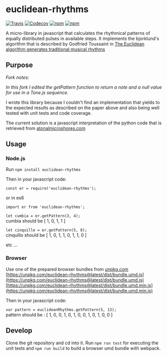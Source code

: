 # euclidean-rhythms

[![Travis](https://img.shields.io/travis/mkontogiannis/euclidean-rhythms.svg?style=flat-square)](https://travis-ci.org/mkontogiannis/euclidean-rhythms)
[![Codecov](https://img.shields.io/codecov/c/gh/mkontogiannis/euclidean-rhythms.svg?style=flat-square)](https://codecov.io/gh/mkontogiannis/euclidean-rhythms)
[![npm](https://img.shields.io/npm/v/euclidean-rhythms.svg?style=flat-square)](https://www.npmjs.com/package/euclidean-rhythms)
[![npm](https://img.shields.io/npm/dt/euclidean-rhythms.svg?style=flat-square)](https://www.npmjs.com/package/euclidean-rhythms)

A micro-library in javascript that calculates the rhythmical patterns of equally distributed pulses in available steps.
It implements the bjorklund's algorithm that is described by Godfried Toussaint in [The Euclidean algorithm generates traditional musical rhythms](http://cgm.cs.mcgill.ca/~godfried/publications/banff.pdf)

## Purpose

_Fork notes:_

_In this fork I edited the getPattern function to return a note and a null value for use in a Tone.js sequence._

I wrote this library because I couldn't find an implementation that yields to the expected results as described on the paper above and also being well tested with unit tests and code coverage.

The current solution is a javascript interpretation of the python code that is retrieved from [atonalmicroshores.com](http://www.atonalmicroshores.com/2014/03/bjorklund-py/)

## Usage

### Node.js
Run `npm install euclidean-rhythms`

Then in your javascript code:

`const er = require('euclidean-rhythms');`

or in es6

`import er from 'euclidean-rhythms';`

`let cumbia = er.getPattern(3, 4);`<br />
cumbia should be [ 1, 0, 1, 1 ]

`let cinquillo = er.getPattern(5, 8);`<br />
cinquillo should be [ 1, 0, 1, 1, 0, 1, 1, 0 ]

etc ...

### Browser
Use one of the prepared browser bundles from [unpkg.com](https://unpkg.com) <br />
[https://unpkg.com/euclidean-rhythms@latest/dist/bundle.umd.js](https://unpkg.com/euclidean-rhythms@latest/dist/bundle.umd.js) <br />
[https://unpkg.com/euclidean-rhythms@latest/dist/bundle.umd.min.js](https://unpkg.com/euclidean-rhythms@latest/dist/bundle.umd.min.js) <br />

Then in your javascript code:

`var pattern = euclideanRhythms.getPattern(5, 13);`<br />
 pattern should be : [ 1, 0, 0, 1, 0, 1, 0, 0, 1, 0, 1, 0, 0 ]

## Develop

Clone the git repository and cd into it.
Run `npm run test` for executing the unit tests and `npm run build` to build a browser umd bundle with webpack.
